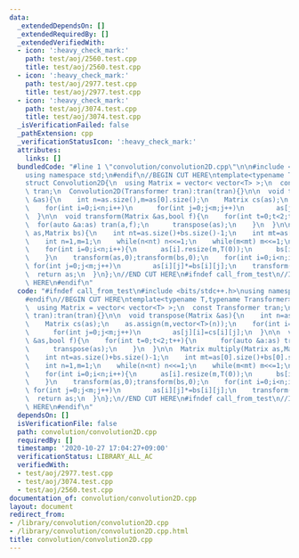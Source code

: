 ```yaml
---
data:
  _extendedDependsOn: []
  _extendedRequiredBy: []
  _extendedVerifiedWith:
  - icon: ':heavy_check_mark:'
    path: test/aoj/2560.test.cpp
    title: test/aoj/2560.test.cpp
  - icon: ':heavy_check_mark:'
    path: test/aoj/2977.test.cpp
    title: test/aoj/2977.test.cpp
  - icon: ':heavy_check_mark:'
    path: test/aoj/3074.test.cpp
    title: test/aoj/3074.test.cpp
  _isVerificationFailed: false
  _pathExtension: cpp
  _verificationStatusIcon: ':heavy_check_mark:'
  attributes:
    links: []
  bundledCode: "#line 1 \"convolution/convolution2D.cpp\"\n\n#include <bits/stdc++.h>\n\
    using namespace std;\n#endif\n//BEGIN CUT HERE\ntemplate<typename T,typename Transformer>\n\
    struct Convolution2D{\n  using Matrix = vector< vector<T> >;\n  const Transformer\
    \ tran;\n  Convolution2D(Transformer tran):tran(tran){}\n\n  void transpose(Matrix\
    \ &as){\n    int n=as.size(),m=as[0].size();\n    Matrix cs(as);\n    as.assign(m,vector<T>(n));\n\
    \    for(int i=0;i<n;i++)\n      for(int j=0;j<m;j++)\n        as[j][i]=cs[i][j];\n\
    \  }\n\n  void transform(Matrix &as,bool f){\n    for(int t=0;t<2;t++){\n    \
    \  for(auto &a:as) tran(a,f);\n      transpose(as);\n    }\n  }\n\n  Matrix multiply(Matrix\
    \ as,Matrix bs){\n    int nt=as.size()+bs.size()-1;\n    int mt=as[0].size()+bs[0].size()-1;\n\
    \    int n=1,m=1;\n    while(n<nt) n<<=1;\n    while(m<mt) m<<=1;\n    as.resize(n);bs.resize(n);\n\
    \    for(int i=0;i<n;i++){\n      as[i].resize(m,T(0));\n      bs[i].resize(m,T(0));\n\
    \    }\n    transform(as,0);transform(bs,0);\n    for(int i=0;i<n;i++)\n     \
    \ for(int j=0;j<m;j++)\n        as[i][j]*=bs[i][j];\n    transform(as,1);\n  \
    \  return as;\n  }\n};\n//END CUT HERE\n#ifndef call_from_test\n//INSERT ABOVE\
    \ HERE\n#endif\n"
  code: "#ifndef call_from_test\n#include <bits/stdc++.h>\nusing namespace std;\n\
    #endif\n//BEGIN CUT HERE\ntemplate<typename T,typename Transformer>\nstruct Convolution2D{\n\
    \  using Matrix = vector< vector<T> >;\n  const Transformer tran;\n  Convolution2D(Transformer\
    \ tran):tran(tran){}\n\n  void transpose(Matrix &as){\n    int n=as.size(),m=as[0].size();\n\
    \    Matrix cs(as);\n    as.assign(m,vector<T>(n));\n    for(int i=0;i<n;i++)\n\
    \      for(int j=0;j<m;j++)\n        as[j][i]=cs[i][j];\n  }\n\n  void transform(Matrix\
    \ &as,bool f){\n    for(int t=0;t<2;t++){\n      for(auto &a:as) tran(a,f);\n\
    \      transpose(as);\n    }\n  }\n\n  Matrix multiply(Matrix as,Matrix bs){\n\
    \    int nt=as.size()+bs.size()-1;\n    int mt=as[0].size()+bs[0].size()-1;\n\
    \    int n=1,m=1;\n    while(n<nt) n<<=1;\n    while(m<mt) m<<=1;\n    as.resize(n);bs.resize(n);\n\
    \    for(int i=0;i<n;i++){\n      as[i].resize(m,T(0));\n      bs[i].resize(m,T(0));\n\
    \    }\n    transform(as,0);transform(bs,0);\n    for(int i=0;i<n;i++)\n     \
    \ for(int j=0;j<m;j++)\n        as[i][j]*=bs[i][j];\n    transform(as,1);\n  \
    \  return as;\n  }\n};\n//END CUT HERE\n#ifndef call_from_test\n//INSERT ABOVE\
    \ HERE\n#endif\n"
  dependsOn: []
  isVerificationFile: false
  path: convolution/convolution2D.cpp
  requiredBy: []
  timestamp: '2020-10-27 17:04:27+09:00'
  verificationStatus: LIBRARY_ALL_AC
  verifiedWith:
  - test/aoj/2977.test.cpp
  - test/aoj/3074.test.cpp
  - test/aoj/2560.test.cpp
documentation_of: convolution/convolution2D.cpp
layout: document
redirect_from:
- /library/convolution/convolution2D.cpp
- /library/convolution/convolution2D.cpp.html
title: convolution/convolution2D.cpp
---
```

